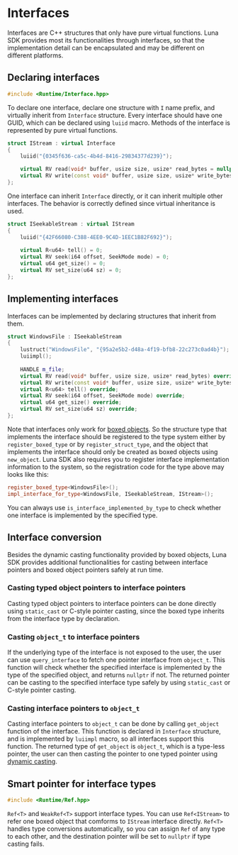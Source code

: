 # Interfaces

Interfaces are C++ structures that only have pure virtual functions. Luna SDK provides most its functionalities through interfaces, so that the implementation detail can be encapsulated and may be different on different platforms.

## Declaring interfaces

```c++
#include <Runtime/Interface.hpp>
```

To declare one interface, declare one structure with `I` name prefix, and virtually inherit from `Interface` structure. Every interface should have one GUID, which can be declared using `luiid` macro. Methods of the interface is represented by pure virtual functions.

```c++
struct IStream : virtual Interface
{
	luiid("{0345f636-ca5c-4b4d-8416-29834377d239}");

	virtual RV read(void* buffer, usize size, usize* read_bytes = nullptr) = 0;
	virtual RV write(const void* buffer, usize size, usize* write_bytes = nullptr) = 0;
};
```

One interface can inherit `Interface` directly, or it can inherit multiple other interfaces. The behavior is correctly defined since virtual inheritance is used.

```c++
struct ISeekableStream : virtual IStream
{
	luiid("{42F66080-C388-4EE0-9C4D-1EEC1B82F692}");
    
	virtual R<u64> tell() = 0;
	virtual RV seek(i64 offset, SeekMode mode) = 0;
	virtual u64 get_size() = 0;
	virtual RV set_size(u64 sz) = 0;
};
```

## Implementing interfaces

Interfaces can be implemented by declaring structures that inherit from them.

```c++
struct WindowsFile : ISeekableStream
{
    lustruct("WindowsFile", "{95a2e5b2-d48a-4f19-bfb8-22c273c0ad4b}");
	luiimpl();
    
    HANDLE m_file;
    virtual RV read(void* buffer, usize size, usize* read_bytes) override;
    virtual RV write(const void* buffer, usize size, usize* write_bytes) override;
    virtual R<u64> tell() override;
	virtual RV seek(i64 offset, SeekMode mode) override;
	virtual u64 get_size() override;
	virtual RV set_size(u64 sz) override;
};
```

Note that interfaces only work for [boxed objects](boxed_objects.md). So the structure type that implements the interface should be registered to the type system either by `register_boxed_type` or by `register_struct_type`, and the object that implements the interface should only be created as boxed objects using `new_object`. Luna SDK also requires you to register interface implementation information to the system, so the registration code for the type above may looks like this:

```c++
register_boxed_type<WindowsFile>();
impl_interface_for_type<WindowsFile, ISeekableStream, IStream>();
```

You can always use `is_interface_implemented_by_type` to check whether one interface is implemented by the specified type.

## Interface conversion

Besides the dynamic casting functionality provided by boxed objects, Luna SDK provides additional functionalities for casting between interface pointers and boxed object pointers safely at run time.

### Casting typed object pointers to interface pointers

Casting typed object pointers to interface pointers can be done directly using `static_cast` or C-style pointer casting, since the boxed type inherits from the interface type by declaration.

### Casting `object_t` to interface pointers

If the underlying type of the interface is not exposed to the user, the user can use `query_interface` to fetch one pointer interface from `object_t`. This function will check whether the specified interface is implemented by the type of the specified object, and returns `nullptr` if not. The returned pointer can be casting to the specified interface type safely by using `static_cast` or C-style pointer casting.

### Casting interface pointers to `object_t` 

Casting interface pointers to `object_t`  can be done by calling `get_object` function of the interface. This function is declared in `Interface` structure, and is implemented by `luiimpl` macro, so all interfaces support this function. The returned type of `get_object` is `object_t`, which is a type-less pointer, the user can then casting the pointer to one typed pointer using [dynamic casting](boxed_objects.md#run-time-type-identification-and-dynamic-casting).

## Smart pointer for interface types

```c++
#include <Runtime/Ref.hpp>
```

`Ref<T>` and `WeakRef<T>` support interface types. You can use `Ref<IStream>` to refer one boxed object that comforms to `IStream` interface directly. `Ref<T>` handles type conversions automatically, so you can assign `Ref` of any type to each other, and the destination pointer will be set to `nullptr` if type casting fails.